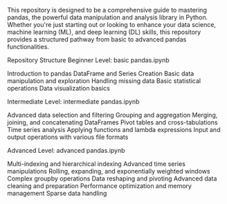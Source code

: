 This repository is designed to be a comprehensive guide to mastering pandas, the powerful data manipulation and analysis library in Python. Whether you're just starting out or looking to enhance your data science, machine learning (ML), and deep learning (DL) skills, this repository provides a structured pathway from basic to advanced pandas functionalities.

Repository Structure
Beginner Level: basic pandas.ipynb

Introduction to pandas
DataFrame and Series Creation
Basic data manipulation and exploration
Handling missing data
Basic statistical operations
Data visualization basics


Intermediate Level: intermediate pandas.ipynb

Advanced data selection and filtering
Grouping and aggregation
Merging, joining, and concatenating DataFrames
Pivot tables and cross-tabulations
Time series analysis
Applying functions and lambda expressions
Input and output operations with various file formats


Advanced Level: advanced pandas.ipynb

Multi-indexing and hierarchical indexing
Advanced time series manipulations
Rolling, expanding, and exponentially weighted windows
Complex groupby operations
Data reshaping and pivoting
Advanced data cleaning and preparation
Performance optimization and memory management
Sparse data handling
